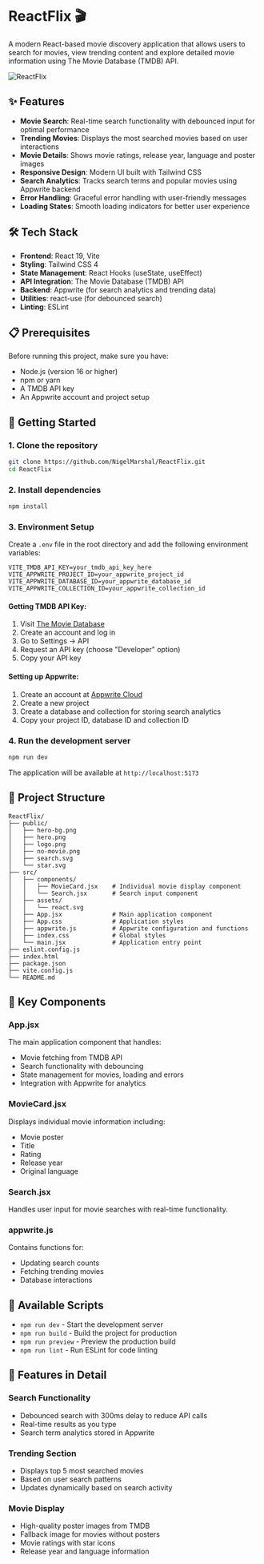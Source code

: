 # ReactFlix 🎬

A modern React-based movie discovery application that allows users to search for movies, view trending content and explore detailed movie information using The Movie Database (TMDB) API.

![ReactFlix](https://media4.giphy.com/media/v1.Y2lkPTc5MGI3NjExNjhiNzJyanhtdW9qejZuOW04dG5janYydXBod3QwdmF4N3B2YmltayZlcD12MV9pbnRlcm5hbF9naWZfYnlfaWQmY3Q9Zw/oe1kFNiUhLcSA/giphy.gif)

## ✨ Features

- **Movie Search**: Real-time search functionality with debounced input for optimal performance
- **Trending Movies**: Displays the most searched movies based on user interactions
- **Movie Details**: Shows movie ratings, release year, language and poster images
- **Responsive Design**: Modern UI built with Tailwind CSS
- **Search Analytics**: Tracks search terms and popular movies using Appwrite backend
- **Error Handling**: Graceful error handling with user-friendly messages
- **Loading States**: Smooth loading indicators for better user experience

## 🛠️ Tech Stack

- **Frontend**: React 19, Vite
- **Styling**: Tailwind CSS 4
- **State Management**: React Hooks (useState, useEffect)
- **API Integration**: The Movie Database (TMDB) API
- **Backend**: Appwrite (for search analytics and trending data)
- **Utilities**: react-use (for debounced search)
- **Linting**: ESLint

## 📋 Prerequisites

Before running this project, make sure you have:

- Node.js (version 16 or higher)
- npm or yarn
- A TMDB API key
- An Appwrite account and project setup

## 🚀 Getting Started

### 1. Clone the repository

```bash
git clone https://github.com/NigelMarshal/ReactFlix.git
cd ReactFlix
```

### 2. Install dependencies

```bash
npm install
```

### 3. Environment Setup

Create a `.env` file in the root directory and add the following environment variables:

```env
VITE_TMDB_API_KEY=your_tmdb_api_key_here
VITE_APPWRITE_PROJECT_ID=your_appwrite_project_id
VITE_APPWRITE_DATABASE_ID=your_appwrite_database_id
VITE_APPWRITE_COLLECTION_ID=your_appwrite_collection_id
```

#### Getting TMDB API Key:

1. Visit [The Movie Database](https://www.themoviedb.org/)
2. Create an account and log in
3. Go to Settings → API
4. Request an API key (choose "Developer" option)
5. Copy your API key

#### Setting up Appwrite:

1. Create an account at [Appwrite Cloud](https://cloud.appwrite.io/)
2. Create a new project
3. Create a database and collection for storing search analytics
4. Copy your project ID, database ID and collection ID

### 4. Run the development server

```bash
npm run dev
```

The application will be available at `http://localhost:5173`

## 📁 Project Structure

```
ReactFlix/
├── public/
│   ├── hero-bg.png
│   ├── hero.png
│   ├── logo.png
│   ├── no-movie.png
│   ├── search.svg
│   └── star.svg
├── src/
│   ├── components/
│   │   ├── MovieCard.jsx    # Individual movie display component
│   │   └── Search.jsx       # Search input component
│   ├── assets/
│   │   └── react.svg
│   ├── App.jsx              # Main application component
│   ├── App.css              # Application styles
│   ├── appwrite.js          # Appwrite configuration and functions
│   ├── index.css            # Global styles
│   └── main.jsx             # Application entry point
├── eslint.config.js
├── index.html
├── package.json
├── vite.config.js
└── README.md
```

## 🎯 Key Components

### App.jsx

The main application component that handles:

- Movie fetching from TMDB API
- Search functionality with debouncing
- State management for movies, loading and errors
- Integration with Appwrite for analytics

### MovieCard.jsx

Displays individual movie information including:

- Movie poster
- Title
- Rating
- Release year
- Original language

### Search.jsx

Handles user input for movie searches with real-time functionality.

### appwrite.js

Contains functions for:

- Updating search counts
- Fetching trending movies
- Database interactions

## 🔧 Available Scripts

- `npm run dev` - Start the development server
- `npm run build` - Build the project for production
- `npm run preview` - Preview the production build
- `npm run lint` - Run ESLint for code linting

## 🌟 Features in Detail

### Search Functionality

- Debounced search with 300ms delay to reduce API calls
- Real-time results as you type
- Search term analytics stored in Appwrite

### Trending Section

- Displays top 5 most searched movies
- Based on user search patterns
- Updates dynamically based on search activity

### Movie Display

- High-quality poster images from TMDB
- Fallback image for movies without posters
- Movie ratings with star icons
- Release year and language information
